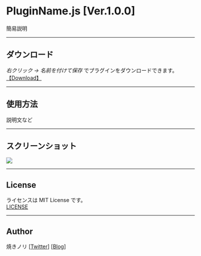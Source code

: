 # PluginName.js [Ver.1.0.0]
簡易説明

---

<!-- ここからURL一覧 -->
[LICENSE]: ./LICENSE
[【Download】]: ./PluginName.js
<!-- ここまでURL一覧 -->

## ダウンロード
*右クリック → 名前を付けて保存* でプラグインをダウンロードできます。  
[【Download】][]

---
## 使用方法
説明文など

---
## スクリーンショット
![](./res/PluginName_01.jpg)


---
## License
ライセンスは MIT License です。  
[LICENSE][]

---
## Author
焼きノリ
[[Twitter](https://twitter.com/Noritake0424)]
[[Blog](http://mata-tuku.ldblog.jp/)]
